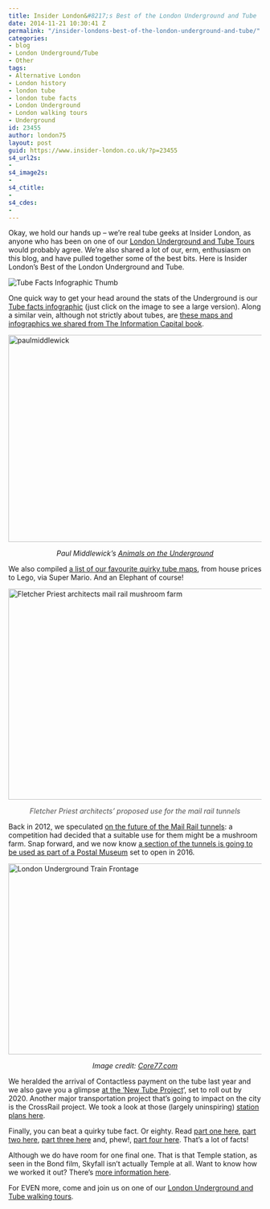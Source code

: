 ```yaml
---
title: Insider London&#8217;s Best of the London Underground and Tube
date: 2014-11-21 10:30:41 Z
permalink: "/insider-londons-best-of-the-london-underground-and-tube/"
categories:
- blog
- London Underground/Tube
- Other
tags:
- Alternative London
- London history
- london tube
- london tube facts
- London Underground
- London walking tours
- Underground
id: 23455
author: london75
layout: post
guid: https://www.insider-london.co.uk/?p=23455
s4_url2s:
-
s4_image2s:
-
s4_ctitle:
-
s4_cdes:
-
---
```


Okay, we hold our hands up &#8211; we&#8217;re real tube geeks at Insider London, as anyone who has been on one of our <a href="https://www.insider-london.co.uk/london-underground-tube-tours/" target="_blank">London Underground and Tube Tours</a> would probably agree. We&#8217;re also shared a lot of our, erm, enthusiasm on this blog, and have pulled together some of the best bits. Here is Insider London&#8217;s Best of the London Underground and Tube.

<img src="/wp-content/uploads/2014/02/Tube-Facts-Infographic-Thumb.jpg" alt="Tube Facts Infographic Thumb" />

One quick way to get your head around the stats of the Underground is our <a href="/how-well-do-you-know-the-london-underground/" target="_blank">Tube facts infographic</a> (just click on the image to see a large version). Along a similar vein, although not strictly about tubes, are <a href="/london-the-information-project-infographics-that-will-change-the-way-you-view-the-city/" target="_blank">these maps and infographics we shared from The Information Capital book</a>.

<img class="aligncenter wp-image-7670 size-full" src="/wp-content/uploads/2013/09/paulmiddlewick.png" alt="paulmiddlewick" width="569" height="412" />

<p style="text-align: center;">
  <em>Paul Middlewick&#8217;s <a href="http://www.animalsontheunderground.com/" target="_blank">Animals on the Underground</a></em>
</p>

We also compiled <a href="/quirky-tube-maps/" target="_blank">a list of our favourite quirky tube maps</a>, from house prices to Lego, via Super Mario. And an Elephant of course!

<img class="aligncenter wp-image-23460 size-full" src="/wp-content/uploads/2014/11/Fletcher-Priest-architects.jpg" alt="Fletcher Priest architects mail rail mushroom farm" width="569" height="420" />

<p style="text-align: center;">
  <em><span style="color: #4d4d4d;">Fletcher Priest architects&#8217; proposed use for the mail rail tunnels</span></em>
</p>

Back in 2012, we speculated <a href="/high-line-london-underground/" target="_blank">on the future of the Mail Rail tunnels</a>: a competition had decided that a suitable use for them might be a mushroom farm. Snap forward, and we now know <a href="/mail-rail-letters-on-the-underground/" target="_blank">a section of the tunnels is going to be used as part of a Postal Museum</a> set to open in 2016.

<img class="aligncenter wp-image-23031 size-full" src="/wp-content/uploads/2014/10/NewTubeforLondon_OnPlatform1.jpg" alt="London Underground Train Frontage" width="569" height="380" />

<p style="text-align: center;">
  <em>Image credit: <a href="http://www.core77.com/" target="_blank">Core77.com</a></em>
</p>

We heralded the arrival of Contactless payment on the tube last year and we also gave you a glimpse <a href="/the-next-generation-of-london-underground-trains/" target="_blank">at the &#8216;New Tube Project</a>&#8216;, set to roll out by 2020. Another major transportation project that&#8217;s going to impact on the city is the CrossRail project. We took a look at those (largely uninspiring) <a href="/kings-cross-station-kings-cross-regeneration/" target="_blank">station plans here</a>.

Finally, you can beat a quirky tube fact. Or eighty. Read <a href="/london-underground-tube-tours-facts/" target="_blank">part one here</a>, <a href="/london-underground-tube-tours-facts-part2/" target="_blank">part two here</a>, <a href="/london-underground-tube-tours-facts-part3/" target="_blank">part three here</a> and, phew!, <a href="/london-underground-tube-tours-facts-part4/" target="_blank">part four here</a>. That&#8217;s a lot of facts!

Although we do have room for one final one. That is that Temple station, as seen in the Bond film, Skyfall isn&#8217;t actually Temple at all. Want to know how we worked it out? There&#8217;s <a href="/james-bond-skyfall-london-underground-chase/" target="_blank">more information here</a>.

For EVEN more, come and join us on one of our <a href="https://www.insider-london.co.uk/london-underground-tube-tours/" target="_blank">London Underground and Tube walking tours</a>.
